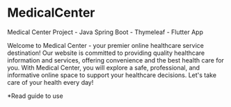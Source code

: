# MedicalCenter
 Medical Center Project - Java Spring Boot - Thymeleaf - Flutter App

 Welcome to Medical Center - your premier online healthcare service destination! Our website is committed to providing quality healthcare information and services, offering convenience and the best health care for you. With Medical Center, you will explore a safe, professional, and informative online space to support your healthcare decisions. Let's take care of your health every day! 

 *Read guide to use
